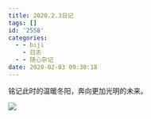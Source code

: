 ```yaml
---
title: 2020.2.3日记
tags: []
id: '2558'
categories:
  - - biji
    - 日志
  - - 随心杂记
date: 2020-02-03 09:30:18
---
```


<meta name="referrer" content="no-referrer" />



铭记此时的温暖冬阳，奔向更加光明的未来。

![](https://myfirstblog.oss-cn-hangzhou.aliyuncs.com/typoraImages/20210126143350.jpg)

